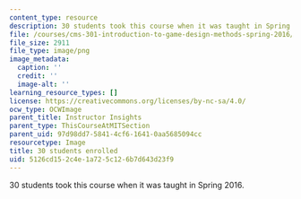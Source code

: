```yaml
---
content_type: resource
description: 30 students took this course when it was taught in Spring 2016.
file: /courses/cms-301-introduction-to-game-design-methods-spring-2016/5126cd152c4e1a725c126b7d643d23f9_30.png
file_size: 2911
file_type: image/png
image_metadata:
  caption: ''
  credit: ''
  image-alt: ''
learning_resource_types: []
license: https://creativecommons.org/licenses/by-nc-sa/4.0/
ocw_type: OCWImage
parent_title: Instructor Insights
parent_type: ThisCourseAtMITSection
parent_uid: 97d98dd7-5841-4cf6-1641-0aa5685094cc
resourcetype: Image
title: 30 students enrolled
uid: 5126cd15-2c4e-1a72-5c12-6b7d643d23f9
---
```

30 students took this course when it was taught in Spring 2016.